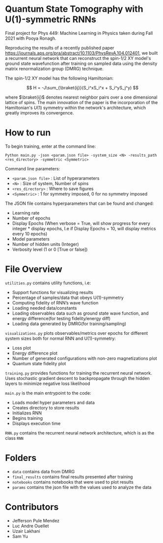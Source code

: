 # Quantum State Tomography with U(1)-symmetric RNNs

Final project for Phys 449: Machine Learning in Physics taken during Fall 2021 with Pooya Ronagh.

Reproducing the results of a recently published paper https://journals.aps.org/pra/abstract/10.1103/PhysRevA.104.012401, we built a recurrent neural network that can reconstruct the spin-1/2 XY model's ground state wavefunction after training on sampled data using the density matrix renormalization group (DMRG) technique.

The spin-1/2 XY model has the following Hamiltonian:

$$
  H = -J\sum_{\braket{ij}}(S_i^xS_i^x + S_i^yS_j^y)
$$

where $\braket{ij}$ denotes nearest neighbor pairs over a one dimensional lattice of spins. The main innovation of the paper is the incorporation of the Hamiltonian's $U(1)$ symmetry within the network's architecture, which greatly improves its convergence.

# How to run

To begin training, enter at the command line:

```
Python main.py -json <param.json file> -system_size <N> -results_path <res_directory> -symmetric <Symmetric>
```

Command line parameters:

- `<param.json file>` : List of hyperarameters
- `<N>` : Size of system, Number of spins
- `<res_directory>` : Where to save figures 
- `<Symmetric>` : 1 for symmetry imposed, 0 for no symmetry imposed

The JSON file contains hyperparameters that can be found and changed:

- Learning rate
- Number of epochs
- Display Epochs (When verbose = True, will show progress for every integer * display epochs, I.e if Display Epochs = 10, will display metrics every 10 epochs)
- Model parameters
- Number of hidden units (Integer)
- Verbosity level (1 or 0 [True or false])

# File Overview

`utilities.py` contains utility functions, i.e:
  - Support functions for visualizing results
  - Percentage of samples/data that obeys U(1)-symmetry
  - Computing fidelity of RNN’s wave function
  - Loading needed data/constants
  - Loading observables data such as ground state wave function, and energy difference(for testing fidelity/energy diff)
  - Loading data generated by DMRG(for training/sampling)


`visualizations.py` plots observables/metrics over epochs for different system sizes both for normal RNN and U(1)-symmetry:
  - Loss plot
  - Energy difference plot
  - Number of generated configurations with non-zero magnetizations plot
  - Quantum state fidelity plot

`training.py` provides functions for training the recurrent neural network. Uses stochastic gradient descent to backpropagate through the hidden layers to minimize negative loss likelihood

`main.py` is the main entrypoint to the code:
  - Loads model hyper parameters and data
  - Creates directory to store results
  - Initializes RNN
  - Begins training
  - Displays execution time
  
`RNN.py` contains the recurrent neural network architecture, which is as the class `RNN`

# Folders
- `data` contains data from DMRG 
- `final_results` contains final results presented after training
- `notebooks` contains notebooks that were used to plot results
- `params` contains the json file with the values used to analyze the data

# Contributors
- Jefferson Pule Mendez
- Luc Andre Ouellet
- Uzair Lakhani
- Sam Yu
